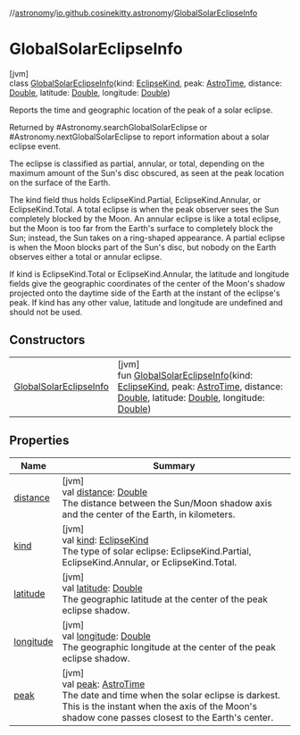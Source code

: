 //[astronomy](../../../index.md)/[io.github.cosinekitty.astronomy](../index.md)/[GlobalSolarEclipseInfo](index.md)

# GlobalSolarEclipseInfo

[jvm]\
class [GlobalSolarEclipseInfo](index.md)(kind: [EclipseKind](../-eclipse-kind/index.md), peak: [AstroTime](../-astro-time/index.md), distance: [Double](https://kotlinlang.org/api/latest/jvm/stdlib/kotlin/-double/index.html), latitude: [Double](https://kotlinlang.org/api/latest/jvm/stdlib/kotlin/-double/index.html), longitude: [Double](https://kotlinlang.org/api/latest/jvm/stdlib/kotlin/-double/index.html))

Reports the time and geographic location of the peak of a solar eclipse.

Returned by #Astronomy.searchGlobalSolarEclipse or #Astronomy.nextGlobalSolarEclipse to report information about a solar eclipse event.

The eclipse is classified as partial, annular, or total, depending on the maximum amount of the Sun's disc obscured, as seen at the peak location on the surface of the Earth.

The kind field thus holds EclipseKind.Partial, EclipseKind.Annular, or EclipseKind.Total. A total eclipse is when the peak observer sees the Sun completely blocked by the Moon. An annular eclipse is like a total eclipse, but the Moon is too far from the Earth's surface to completely block the Sun; instead, the Sun takes on a ring-shaped appearance. A partial eclipse is when the Moon blocks part of the Sun's disc, but nobody on the Earth observes either a total or annular eclipse.

If kind is EclipseKind.Total or EclipseKind.Annular, the latitude and longitude fields give the geographic coordinates of the center of the Moon's shadow projected onto the daytime side of the Earth at the instant of the eclipse's peak. If kind has any other value, latitude and longitude are undefined and should not be used.

## Constructors

| | |
|---|---|
| [GlobalSolarEclipseInfo](-global-solar-eclipse-info.md) | [jvm]<br>fun [GlobalSolarEclipseInfo](-global-solar-eclipse-info.md)(kind: [EclipseKind](../-eclipse-kind/index.md), peak: [AstroTime](../-astro-time/index.md), distance: [Double](https://kotlinlang.org/api/latest/jvm/stdlib/kotlin/-double/index.html), latitude: [Double](https://kotlinlang.org/api/latest/jvm/stdlib/kotlin/-double/index.html), longitude: [Double](https://kotlinlang.org/api/latest/jvm/stdlib/kotlin/-double/index.html)) |

## Properties

| Name | Summary |
|---|---|
| [distance](distance.md) | [jvm]<br>val [distance](distance.md): [Double](https://kotlinlang.org/api/latest/jvm/stdlib/kotlin/-double/index.html)<br>The distance between the Sun/Moon shadow axis and the center of the Earth, in kilometers. |
| [kind](kind.md) | [jvm]<br>val [kind](kind.md): [EclipseKind](../-eclipse-kind/index.md)<br>The type of solar eclipse: EclipseKind.Partial, EclipseKind.Annular, or EclipseKind.Total. |
| [latitude](latitude.md) | [jvm]<br>val [latitude](latitude.md): [Double](https://kotlinlang.org/api/latest/jvm/stdlib/kotlin/-double/index.html)<br>The geographic latitude at the center of the peak eclipse shadow. |
| [longitude](longitude.md) | [jvm]<br>val [longitude](longitude.md): [Double](https://kotlinlang.org/api/latest/jvm/stdlib/kotlin/-double/index.html)<br>The geographic longitude at the center of the peak eclipse shadow. |
| [peak](peak.md) | [jvm]<br>val [peak](peak.md): [AstroTime](../-astro-time/index.md)<br>The date and time when the solar eclipse is darkest. This is the instant when the axis of the Moon's shadow cone passes closest to the Earth's center. |
